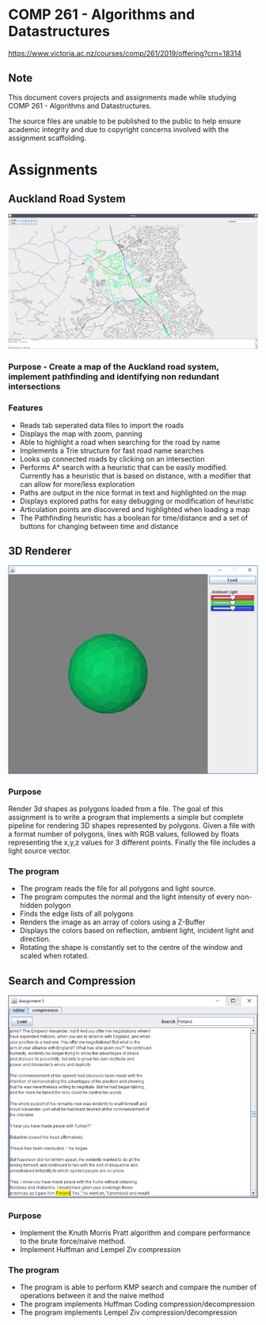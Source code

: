 # COMP 261 - Algorithms and Datastructures
https://www.victoria.ac.nz/courses/comp/261/2019/offering?crn=18314

## Note
This document covers projects and assignments made while studying COMP 261 - Algorithms and Datastructures. 

The source files are unable to be published to the public to help ensure academic integrity and due to copyright concerns involved with the assignment scaffolding.

# Assignments 

## Auckland Road System
![Screenshot from image](docs/AucklandRoads-screenshot-01.png)
### Purpose - Create a map of the Auckland road system, implement pathfinding and identifying non redundant intersections

### Features
+ Reads tab seperated data files to import the roads
+ Displays the map with zoom, panning
+ Able to highlight a road when searching for the road by name
+ Implements a Trie structure for fast road name searches
+ Looks up connected roads by clicking on an intersection
+ Performs A* search with a heuristic that can be easily modified. Currently has a heuristic that is based on distance, with a modifier that can allow for more/less exploration
+ Paths are output in the nice format in text and highlighted on the map
+ Displays explored paths for easy debugging or modification of heuristic
+ Articulation points are discovered and highlighted when loading a map
+ The Pathfinding heuristic has a boolean for time/distance and a set of buttons for changing between time and distance


## 3D Renderer
![Screenshot from image](docs/3dRenderer-screenshot-01.png)
### Purpose
Render 3d shapes as polygons loaded from a file. The goal of this assignment is to write a program that implements a simple but complete pipeline for rendering 3D shapes represented by polygons. Given a file with a format number of polygons, lines with RGB values, followed by floats representing the x,y,z values for 3 different points. Finally the file includes a light source vector.

### The program
+ The program reads the file for all polygons and light source.
+ The program computes the normal and the light intensity of every non-hidden polygon
+ Finds the edge lists of all polygons
+ Renders the image as an array of colors using a Z-Buffer
+ Displays the colors based on reflection, ambient light, incident light and direction.
+ Rotating the shape is constantly set to the centre of the window and scaled when rotated.


## Search and Compression
![Screenshot from image](docs/SearchAndCompression-screenshot-01.png)
### Purpose
+ Implement the Knuth Morris Pratt algorithm and compare performance to the brute force/naive method. 
+ Implement Huffman and Lempel Ziv  compression

### The program
+ The program is able to perform KMP search and compare the number of operations between it and the naive method 
+ The program implements Huffman Coding compression/decompression
+ The program implements Lempel Ziv compression/decompression

